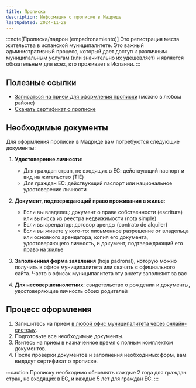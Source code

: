 ```yaml
---
title: Прописка
description: Информация о прописке в Мадриде
lastUpdated: 2024-11-29
---
```


:::note[Прописка/падрон (empadronamiento)]
Это регистрация места жительства в испанской муниципалитете. Это важный административный процесс, который дает доступ к различным муниципальным услугам (или значительно их удешевляет) и является обязательным для всех, кто проживает в Испании.
:::

## Полезные ссылки

- [Записаться на прием для оформления прописки](https://servpub.madrid.es/GNSIS_WBCIUDADANO/tramite.do) (можно в любом районе)
- [Скачать сертификат о прописке](https://sede.madrid.es/sites/v/index.jsp?vgnextoid=23ccdd9d6baed010VgnVCM2000000c205a0aRCRD&vgnextchannel=23a99c5ffb020310VgnVCM100000171f5a0aRCRD)

## Необходимые документы

Для оформления прописки в Мадриде вам потребуются следующие документы:

1. **Удостоверение личности**:
    - Для граждан стран, не входящих в ЕС: действующий паспорт и вид на жительство (TIE)
    - Для граждан ЕС: действующий паспорт или национальное удостоверение личности


2. **Документ, подтверждающий право проживания в жилье**:
    - Если вы владелец: документ о праве собственности (escritura) или выписка из реестра недвижимости (nota simple)
    - Если вы арендатор: договор аренды (contrato de alquiler)
    - Если вы живете у кого-то: письменное разрешение от владельца или основного арендатора, копия его документа, удостоверяющего личность, и документ, подтверждающий его право на жилье

3. **Заполненная форма заявления** (hoja padronal), которую можно получить в офисе муниципалитета или скачать с официального сайта. Часто в офисах муниципалитета эту анкету заполняют за вас

4. **Для несовершеннолетних**: свидетельство о рождении и документы, удостоверяющие личность обоих родителей

## Процесс оформления

1. Запишитесь на прием [в любой офис муниципалитета через онлайн-систему](https://servpub.madrid.es/GNSIS_WBCIUDADANO/tramite.do).
2. Подготовьте все необходимые документы.
3. Явитесь на прием в назначенное время с полным комплектом документов.
4. После проверки документов и заполнения необходимых форм, вам выдадут сертификат о прописке.

:::caution
Прописку необходимо обновлять каждые 2 года для граждан стран, не входящих в ЕС, и каждые 5 лет для граждан ЕС.
:::
